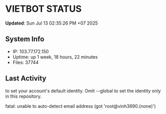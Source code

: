 # VIETBOT STATUS
**Updated**: Sun Jul 13 02:35:26 PM +07 2025

## System Info
- IP: 103.77.172.150
- Uptime: up 1 week, 18 hours, 22 minutes
- Files: 37744

## Last Activity

to set your account's default identity.
Omit --global to set the identity only in this repository.

fatal: unable to auto-detect email address (got 'root@vinh3690.(none)')
